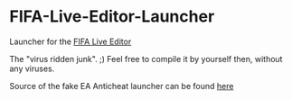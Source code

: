 # FIFA-Live-Editor-Launcher
Launcher for the [FIFA Live Editor](https://github.com/xAranaktu/FC-25-Live-Editor)

The "virus ridden junk". ;) 
Feel free to compile it by yourself then, without any viruses.

Source of the fake EA Anticheat launcher can be found [here](https://pastebin.com/raw/7AKVC4q0)

